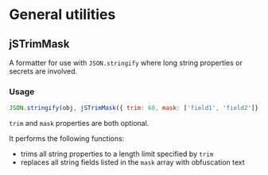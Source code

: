 # General utilities
## jSTrimMask
A formatter for use with `JSON.stringify` where long string properties or secrets are involved.

### Usage
```js
JSON.stringify(obj, jSTrimMask({ trim: 60, mask: ['field1', 'field2']}, 2)
```
`trim` and `mask` properties are both optional.

It performs the following functions:
* trims all string properties to a length limit specified by `trim`
* replaces all string fields listed in the `mask` array with obfuscation text
  
